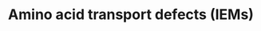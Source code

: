 ---
annotations:
- id: DOID:1060
  parent: genetic disease
  type: Disease Ontology
  value: Hartnup disease
- id: PW:0002214
  parent: disease pathway
  type: Pathway Ontology
  value: cystinuria pathway
- id: DOID:0060650
  parent: genetic disease
  type: Disease Ontology
  value: dicarboxylic aminoaciduria
- id: DOID:0060439
  parent: genetic disease
  type: Disease Ontology
  value: lysinuric protein intolerance
- id: PW:0001880
  parent: disease pathway
  type: Pathway Ontology
  value: iminoglycinuria pathway
- id: PW:0001977
  parent: disease pathway
  type: Pathway Ontology
  value: Hartnup disease pathway
- id: DOID:9266
  parent: genetic disease
  type: Disease Ontology
  value: cystinuria
- id: PW:0001976
  parent: disease pathway
  type: Pathway Ontology
  value: inborn error amino acid transport disorder pathway
- id: PW:0001871
  parent: disease pathway
  type: Pathway Ontology
  value: lysinuric protein intolerance pathway
authors:
- DeSl
- Finterly
- Ddigles
description: Within the group of aminoacidurias, several renal amino acid transporters
  involved in reabsorption might be affected; this absorption takes place in the proximal
  convoluted tubule (PCT). This pathway presents four of these disorders, which proteins
  involved in the apical surface and one disorder where the protein is located at
  the basolateral surface of the renal tubule. One of these disorders, iminoglycinuria,
  is seen as a benign disease.   This pathway was inspired by Chapter 6 (edition 4)
  of the book of Blau (ISBN 3642403360 (978-3642403361)).
last-edited: 2023-02-16
organisms:
- Homo sapiens
redirect_from:
- /index.php/Pathway:WP5029
- /instance/WP5029
- /instance/WP5029_r125459
revision: r125459
schema-jsonld:
- '@context': https://schema.org/
  '@id': https://wikipathways.github.io/pathways/WP5029.html
  '@type': Dataset
  creator:
    '@type': Organization
    name: WikiPathways
  description: Within the group of aminoacidurias, several renal amino acid transporters
    involved in reabsorption might be affected; this absorption takes place in the
    proximal convoluted tubule (PCT). This pathway presents four of these disorders,
    which proteins involved in the apical surface and one disorder where the protein
    is located at the basolateral surface of the renal tubule. One of these disorders,
    iminoglycinuria, is seen as a benign disease.   This pathway was inspired by Chapter
    6 (edition 4) of the book of Blau (ISBN 3642403360 (978-3642403361)).
  keywords:
  - 2 Na+
  - 3 Na+
  - Alanine
  - Arginine
  - Asparagine
  - Cl-
  - Cysteine
  - Cystine
  - D-aspartate
  - Glutamine
  - Glycine
  - H+
  - Histidine
  - Isoleucine
  - K+
  - L-aspartate
  - L-cysteine
  - L-glutamate
  - Leucine
  - Lysine
  - Methionine
  - Na+
  - Phenylalanine
  - Proline
  - SLC1A1
  - SLC36A2
  - SLC3A1
  - SLC3A2
  - SLC6A19
  - SLC6A20
  - SLC7A7
  - SLC7A9
  - Serine
  - TMEM27
  - Threonine
  - Tryptophan
  - Tyrosine
  - Valine
  - glycine
  - proline
  license: CC0
  name: Amino acid transport defects (IEMs)
seo: CreativeWork
title: Amino acid transport defects (IEMs)
wpid: WP5029
---